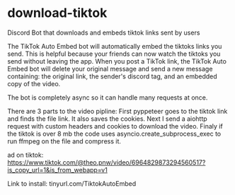 # download-tiktok
Discord Bot that downloads and embeds tiktok links sent by users

The TikTok Auto Embed bot will automatically embed the tiktoks links you send. This is helpful because your friends can now watch the tiktoks you send without leaving the app. When you post a TikTok link, the TikTok Auto Embed bot will delete your original message and send a new message containing: the original link, the sender's discord tag, and an embedded copy of the video.

The bot is completely async so it can handle many requests at once.

There are 3 parts to the video pipline:
First pyppeteer goes to the tiktok link and finds the file link. It also saves the cookies.
Next I send a aiohttp request with custom headers and cookies to download the video.
Finaly if the tiktok is over 8 mb the code uses asyncio.create_subprocess_exec to run ffmpeg on the file and compress it.

ad on tiktok:
https://www.tiktok.com/@theo.pnw/video/6964829873294560517?is_copy_url=1&is_from_webapp=v1 

Link to install:
tinyurl.com/TiktokAutoEmbed
